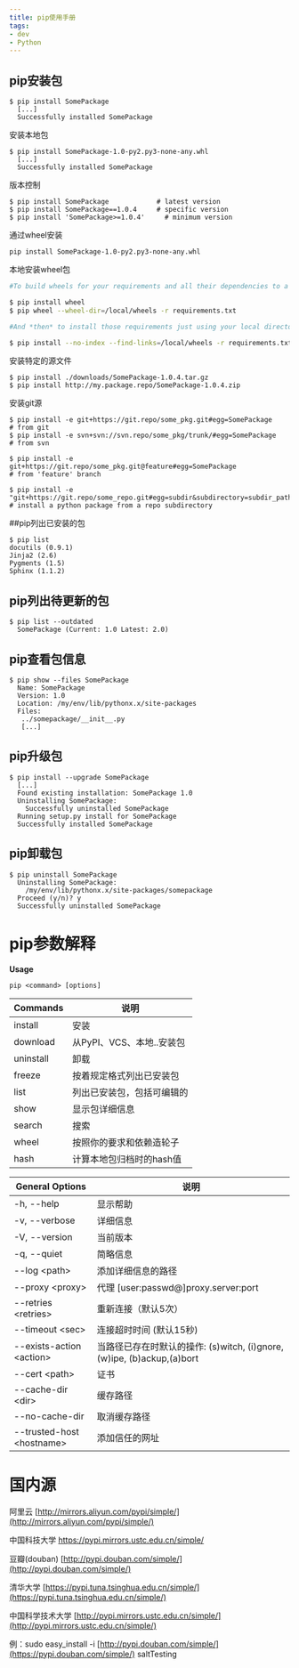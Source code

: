 ```yaml
---
title: pip使用手册
tags:
- dev
- Python
---
```

## pip安装包

```shell
$ pip install SomePackage
  [...]
  Successfully installed SomePackage
```

<!--more-->

安装本地包

```shell
$ pip install SomePackage-1.0-py2.py3-none-any.whl
  [...]
  Successfully installed SomePackage
```

版本控制

 ```shell
$ pip install SomePackage            # latest version
$ pip install SomePackage==1.0.4     # specific version
$ pip install 'SomePackage>=1.0.4'     # minimum version
 ```

通过wheel安装

```shell
pip install SomePackage-1.0-py2.py3-none-any.whl
```

本地安装wheel包
```bash
#To build wheels for your requirements and all their dependencies to a local directory:

$ pip install wheel
$ pip wheel --wheel-dir=/local/wheels -r requirements.txt

#And *then* to install those requirements just using your local directory of wheels (and not from PyPI):

$ pip install --no-index --find-links=/local/wheels -r requirements.txt
```

安装特定的源文件

```shell
$ pip install ./downloads/SomePackage-1.0.4.tar.gz
$ pip install http://my.package.repo/SomePackage-1.0.4.zip
```

安装git源

```shell
$ pip install -e git+https://git.repo/some_pkg.git#egg=SomePackage          # from git
$ pip install -e svn+svn://svn.repo/some_pkg/trunk/#egg=SomePackage         # from svn

$ pip install -e git+https://git.repo/some_pkg.git@feature#egg=SomePackage  
# from 'feature' branch

$ pip install -e "git+https://git.repo/some_repo.git#egg=subdir&subdirectory=subdir_path" # install a python package from a repo subdirectory
```

##pip列出已安装的包

```
$ pip list
docutils (0.9.1)
Jinja2 (2.6)
Pygments (1.5)
Sphinx (1.1.2)
```

## pip列出待更新的包

```
$ pip list --outdated
  SomePackage (Current: 1.0 Latest: 2.0)
```

## pip查看包信息

```
$ pip show --files SomePackage
  Name: SomePackage
  Version: 1.0
  Location: /my/env/lib/pythonx.x/site-packages
  Files:
   ../somepackage/__init__.py
   [...]
```

## pip升级包

```
$ pip install --upgrade SomePackage
  [...]
  Found existing installation: SomePackage 1.0
  Uninstalling SomePackage:
    Successfully uninstalled SomePackage
  Running setup.py install for SomePackage
  Successfully installed SomePackage
```

## pip卸载包

```
$ pip uninstall SomePackage
  Uninstalling SomePackage:
    /my/env/lib/pythonx.x/site-packages/somepackage
  Proceed (y/n)? y
  Successfully uninstalled SomePackage
```

# pip参数解释

**Usage**

```
pip <command> [options]
```

| Commands  | 说明                |
| --------- | ----------------- |
| install   | 安装                |
| download  | 从PyPI、VCS、本地..安装包 |
| uninstall | 卸载                |
| freeze    | 按着规定格式列出已安装包      |
| list      | 列出已安装包，包括可编辑的     |
| show      | 显示包详细信息           |
| search    | 搜索                |
| wheel     | 按照你的要求和依赖造轮子      |
| hash      | 计算本地包归档时的hash值    |



| General Options            | 说明                                       |
| -------------------------- | ---------------------------------------- |
| -h, --help                 | 显示帮助                                     |
| -v, --verbose              | 详细信息                                     |
| -V, --version              | 当前版本                                     |
| -q, --quiet                | 简略信息                                     |
| --log \<path>              | 添加详细信息的路径                                |
| --proxy \<proxy>           | 代理  [user:passwd@]proxy.server:port      |
| --retries \<retries>       | 重新连接（默认5次）                               |
| --timeout \<sec>           | 连接超时时间 (默认15秒)                           |
| --exists-action \<action>  | 当路径已存在时默认的操作: (s)witch, (i)gnore, (w)ipe, (b)ackup,(a)bort |
| --cert \<path>             | 证书                                       |
| --cache-dir \<dir>         | 缓存路径                                     |
| --no-cache-dir             | 取消缓存路径                                   |
| --trusted-host \<hostname> | 添加信任的网址                                  |

# 国内源

阿里云 [http://mirrors.aliyun.com/pypi/simple/](http://mirrors.aliyun.com/pypi/simple/)

中国科技大学 [https://pypi.mirrors.ustc.edu.cn/simple/ ](https://pypi.mirrors.ustc.edu.cn/simple/%20)

豆瓣(douban) [http://pypi.douban.com/simple/](http://pypi.douban.com/simple/) 

清华大学 [https://pypi.tuna.tsinghua.edu.cn/simple/](https://pypi.tuna.tsinghua.edu.cn/simple/)

中国科学技术大学 [http://pypi.mirrors.ustc.edu.cn/simple/](http://pypi.mirrors.ustc.edu.cn/simple/)

例：sudo easy_install -i [http://pypi.douban.com/simple/](https://pypi.douban.com/simple/) saltTesting